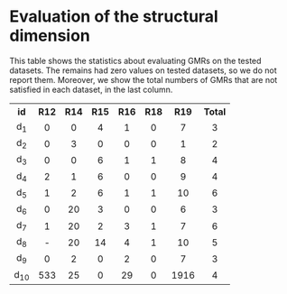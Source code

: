 # Evaluation of the structural dimension
This table shows the statistics about evaluating GMRs on the tested datasets. The remains had zero values on tested datasets, so we do not report them.
Moreover, we show the total numbers of GMRs that are not satisfied in each dataset, in the last column.


<table align="center">
  <tr>
    <th align="center">id</th>
    <th align="center">R12</th>
    <th align="center">R14</th>
    <th align="center">R15</th>
    <th align="center">R16</th>
    <th align="center">R18</th>
    <th align="center">R19</th>
    <th align="center">Total</th>
  </tr>
  <tr>
    <td align="center">d<sub>1</sub></td>
    <td align="center">0</td>
    <td align="center">0</td>
    <td align="center">4</td>
    <td align="center">1</td>
    <td align="center">0</td>
    <td align="center">7</td>
    <td align="center">3</td>
  </tr>
  <tr>
    <td align="center">d<sub>2</sub></td>
    <td align="center">0</td>
    <td align="center">3</td>
    <td align="center">0</td>
    <td align="center">0</td>
    <td align="center">0</td>
    <td align="center">1</td>
    <td align="center">2</td>
  </tr>
  <tr>
    <td align="center">d<sub>3</sub></td>
    <td align="center">0</td>
    <td align="center">0</td>
    <td align="center">6</td>
    <td align="center">1</td>
    <td align="center">1</td>
    <td align="center">8</td>
    <td align="center">4</td>
  </tr>
  <tr>
    <td align="center">d<sub>4</sub></td>
    <td align="center">2</td>
    <td align="center">1</td>
    <td align="center">6</td>
    <td align="center">0</td>
    <td align="center">0</td>
    <td align="center">9</td>
    <td align="center">4</td>
  </tr>
  <tr>
    <td align="center">d<sub>5</sub></td>
    <td align="center">1</td>
    <td align="center">2</td>
    <td align="center">6</td>
    <td align="center">1</td>
    <td align="center">1</td>
    <td align="center">10</td>
    <td align="center">6</td>
  </tr>
  <tr>
    <td align="center">d<sub>6</sub></td>
    <td align="center">0</td>
    <td align="center">20</td>
    <td align="center">3</td>
    <td align="center">0</td>
    <td align="center">0</td>
    <td align="center">6</td>
    <td align="center">3</td>
  </tr>
  <tr>
    <td align="center">d<sub>7</sub></td>
    <td align="center">1</td>
    <td align="center">20</td>
    <td align="center">2</td>
    <td align="center">3</td>
    <td align="center">1</td>
    <td align="center">7</td>
    <td align="center">6</td>
  </tr>
  <tr>
    <td align="center">d<sub>8</sub></td>
    <td align="center">-</td>
    <td align="center">20</td>
    <td align="center">14</td>
    <td align="center">4</td>
    <td align="center">1</td>
    <td align="center">10</td>
    <td align="center">5</td>
  </tr>
  <tr>
    <td align="center">d<sub>9</sub></td>
    <td align="center">0</td>
    <td align="center">2</td>
    <td align="center">0</td>
    <td align="center">2</td>
    <td align="center">0</td>
    <td align="center">7</td>
    <td align="center">3</td>
  </tr>
  <tr>
    <td align="center">d<sub>10</sub></td>
    <td align="center">533</td>
    <td align="center">25</td>
    <td align="center">0</td>
    <td align="center">29</td>
    <td align="center">0</td>
    <td align="center">1916</td>
    <td align="center">4</td>
  </tr>
</table>
